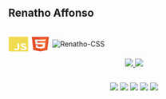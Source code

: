 ## Renatho Affonso
<div style="display: inline_block"><br>
  <img align="center" alt="Renatho-Js" height="30" width="40" src="https://raw.githubusercontent.com/devicons/devicon/master/icons/javascript/javascript-plain.svg">
  <img align="center" alt="Renatho-HTML" height="30" width="40" src="https://raw.githubusercontent.com/devicons/devicon/master/icons/html5/html5-original.svg">
  <img align="center" alt="Renatho-CSS" height="30" width="40" src="https://cdn.jsdelivr.net/gh/devicons/devicon/icons/css3/css3-original.svg">  
</div>
<p></p>
<p></p>
<div align="center">
  <a href="https://github.com/renathoaffonso">
  <img height="150em" src="https://github-readme-stats.vercel.app/api?username=renathoaffonso&show_icons=true&theme=aura&include_all_commits=true&count_private=true"/>
  <img height="150em" src="https://github-readme-stats.vercel.app/api/top-langs/?username=renathoaffonso&layout=compact&langs_count=7&theme=aura"/>
</div>

##

<div align="center"> 
  <a href="https://www.instagram.com/stories/eu_affonso/3007241789690284139/" target="_blank"><img src="https://img.shields.io/badge/-Instagram-%23E4405F?style=for-the-badge&logo=instagram&logoColor=white" target="_blank"></a>
 <a href="https://api.whatsapp.com/message/XCGYJL4BMAIBH1?autoload=1&app_absent=0"_blank"><img src="https://img.shields.io/badge/WhatsApp-25D366?style=for-the-badge&logo=whatsapp&logoColor=white"_blank"></a> 
  <a href = "https://mail.google.com/mail/u/0/#inbox?compose=VpCqJVFffNVbtjGJHHGhLMVQPVzRdNLvHprtKXgNXMlkLRTNSPbLdTlkqjXrQSVPCzGppJg"><img src="https://img.shields.io/badge/-Gmail-%23333?style=for-the-badge&logo=gmail&logoColor=white" target="_blank"></a>
  <a href="https://www.linkedin.com/in/renatho-affonso-ab524b1a3" target="_blank"><img src="https://img.shields.io/badge/-LinkedIn-%230077B5?style=for-the-badge&logo=linkedin&logoColor=white" target="_blank"></a> 
  <a href="https://twitter.com/RenathoG"_blank"><img src="https://img.shields.io/badge/Twitter-1DA1F2?style=for-the-badge&logo=twitter&logoColor=white" target="_blank"></a>
 
 
</div>

